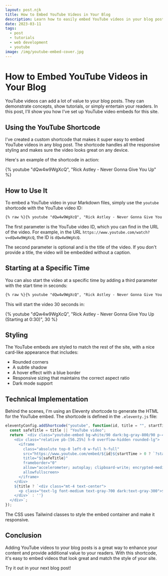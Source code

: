 ```yaml
---
layout: post.njk
title: How to Embed YouTube Videos in Your Blog
description: Learn how to easily embed YouTube videos in your blog posts with custom styling that matches your site.
date: 2023-03-11
tags:
  - post
  - tutorials
  - web development
  - youtube
image: /img/youtube-embed-cover.jpg
---
```


# How to Embed YouTube Videos in Your Blog

YouTube videos can add a lot of value to your blog posts. They can demonstrate concepts, show tutorials, or simply entertain your readers. In this post, I'll show you how I've set up YouTube video embeds for this site.

## Using the YouTube Shortcode

I've created a custom shortcode that makes it super easy to embed YouTube videos in any blog post. The shortcode handles all the responsive styling and makes sure the video looks great on any device.

Here's an example of the shortcode in action:

{% youtube "dQw4w9WgXcQ", "Rick Astley - Never Gonna Give You Up" %}

## How to Use It

To embed a YouTube video in your Markdown files, simply use the `youtube` shortcode with the YouTube video ID:

```markdown
{% raw %}{% youtube "dQw4w9WgXcQ", "Rick Astley - Never Gonna Give You Up" %}{% endraw %}
```

The first parameter is the YouTube video ID, which you can find in the URL of the video. For example, in the URL `https://www.youtube.com/watch?v=dQw4w9WgXcQ`, the ID is `dQw4w9WgXcQ`.

The second parameter is optional and is the title of the video. If you don't provide a title, the video will be embedded without a caption.

## Starting at a Specific Time

You can also start the video at a specific time by adding a third parameter with the start time in seconds:

```markdown
{% raw %}{% youtube "dQw4w9WgXcQ", "Rick Astley - Never Gonna Give You Up (Starting at 0:30)", 30 %}{% endraw %}
```

This will start the video 30 seconds in:

{% youtube "dQw4w9WgXcQ", "Rick Astley - Never Gonna Give You Up (Starting at 0:30)", 30 %}

## Styling

The YouTube embeds are styled to match the rest of the site, with a nice card-like appearance that includes:

- Rounded corners
- A subtle shadow
- A hover effect with a blue border
- Responsive sizing that maintains the correct aspect ratio
- Dark mode support

## Technical Implementation

Behind the scenes, I'm using an Eleventy shortcode to generate the HTML for the YouTube embed. The shortcode is defined in the `.eleventy.js` file:

```javascript
eleventyConfig.addShortcode("youtube", function(id, title = "", startTime = 0) {
  const safeTitle = title || "YouTube video";
  return `<div class="youtube-embed bg-white/90 dark:bg-gray-800/90 p-4 rounded-xl shadow-medium dark:shadow-dark-medium border-2 border-transparent hover:border-arcades-blue dark:hover:border-blue-500 transition-all duration-300 mb-8">
    <div class="relative pb-[56.25%] h-0 overflow-hidden rounded-lg">
      <iframe 
        class="absolute top-0 left-0 w-full h-full"
        src="https://www.youtube.com/embed/${id}${startTime > 0 ? `?start=${startTime}` : ''}"
        title="${safeTitle}"
        frameborder="0"
        allow="accelerometer; autoplay; clipboard-write; encrypted-media; gyroscope; picture-in-picture"
        allowfullscreen>
      </iframe>
    </div>
    ${title ? `<div class="mt-4 text-center">
      <p class="text-lg font-medium text-gray-700 dark:text-gray-300">${title}</p>
    </div>` : ''}
  </div>`;
});
```

The CSS uses Tailwind classes to style the embed container and make it responsive.

## Conclusion

Adding YouTube videos to your blog posts is a great way to enhance your content and provide additional value to your readers. With this shortcode, it's easy to embed videos that look great and match the style of your site.

Try it out in your next blog post! 
